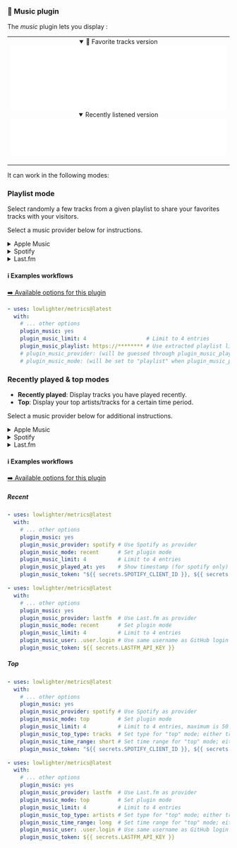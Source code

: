 ### 🎼 Music plugin

The *music* plugin lets you display :

<table>
  <td align="center">
    <details open><summary>🎼 Favorite tracks version</summary>
      <img src="https://github.com/lowlighter/lowlighter/blob/master/metrics.plugin.music.playlist.svg">
    </details>
    <details open><summary>Recently listened version</summary>
      <img src="https://github.com/lowlighter/lowlighter/blob/master/metrics.plugin.music.recent.svg">
    </details>
    <img width="900" height="1" alt="">
  </td>
</table>

It can work in the following modes:

### Playlist mode

Select randomly a few tracks from a given playlist to share your favorites tracks with your visitors.

Select a music provider below for instructions.

<details>
<summary>Apple Music</summary>

Extract the *embed* URL of the playlist you want to share.

To do so, connect to [music.apple.com](https://music.apple.com/) and select the playlist you want to share.
From `...` menu, select `Share` and `Copy embed code`.

![Copy embed code of playlist](/.github/readme/imgs/plugin_music_playlist_apple.png)

Extract the source link from the code pasted in your clipboard:
```html
<iframe allow="" frameborder="" height="" style="" sandbox="" src="https://embed.music.apple.com/**/playlist/********"></iframe>
```

And use this value in `plugin_music_playlist` option.

</details>

<details>
<summary>Spotify</summary>

Extract the *embed* URL of the playlist you want to share.

To do so, Open Spotify and select the playlist you want to share.
From `...` menu, select `Share` and `Copy embed code`.

![Copy embed code of playlist](/.github/readme/imgs/plugin_music_playlist_spotify.png)

Extract the source link from the code pasted in your clipboard:
```html
<iframe src="https://open.spotify.com/embed/playlist/********" width="" height="" frameborder="0" allowtransparency="" allow=""></iframe>
```

And use this value in `plugin_music_playlist` option.

</details>

<details>
<summary>Last.fm</summary>

This mode is not supported for now.

</details>

#### ℹ️ Examples workflows

[➡️ Available options for this plugin](metadata.yml)

```yaml
- uses: lowlighter/metrics@latest
  with:
    # ... other options
    plugin_music: yes
    plugin_music_limit: 4                   # Limit to 4 entries
    plugin_music_playlist: https://******** # Use extracted playlist link
    # plugin_music_provider: (will be guessed through plugin_music_playlist)
    # plugin_music_mode: (will be set to "playlist" when plugin_music_playlist is provided)
```

### Recently played & top modes

- **Recently played**: Display tracks you have played recently.
- **Top**: Display your top artists/tracks for a certain time period.

Select a music provider below for additional instructions.

<details>
<summary>Apple Music</summary>

This mode is not supported for now.

I tried to find a way with *smart playlists*, *shortcuts* and other stuff but could not figure a workaround to do it without paying the $99 fee for the developer program.

So unfortunately this isn't available for now.

</details>

<details>
<summary>Spotify</summary>

Spotify does not have *personal tokens*, so it makes the process a bit longer because you're required to follow the [authorization workflow](https://developer.spotify.com/documentation/general/guides/authorization-guide/)... Follow the instructions below for a  *TL;DR* to obtain a `refresh_token`.

Sign in to the [developer dashboard](https://developer.spotify.com/dashboard/) and create a new app.
Keep your `client_id` and `client_secret` and let this tab open for now.

![Add a redirect url](/.github/readme/imgs/plugin_music_recent_spotify_token_0.png)

Open the settings and add a new *Redirect url*. Normally it is used to setup callbacks for apps, but just put `https://localhost` instead (it is mandatory as per the [authorization guide](https://developer.spotify.com/documentation/general/guides/authorization-guide/), even if not used).

Forge the authorization url with your `client_id` and the encoded `redirect_uri` you whitelisted, and access it from your browser:

```
https://accounts.spotify.com/authorize?client_id=********&response_type=code&scope=user-read-recently-played%20user-top-read&redirect_uri=https%3A%2F%2Flocalhost
```

When prompted, authorize your application.

![Authorize application](/.github/readme/imgs/plugin_music_recent_spotify_token_1.png)

Once redirected to `redirect_uri`, extract the generated authorization `code` from your url bar.

![Extract authorization code from url](/.github/readme/imgs/plugin_music_recent_spotify_token_2.png)

Go back to your developer dashboard tab, and open the web console of your browser to paste the following JavaScript code, with your own `client_id`, `client_secret`, authorization `code` and `redirect_uri`.

```js
(async () => {
  console.log(await (await fetch("https://accounts.spotify.com/api/token", {
    method:"POST",
    headers:{"Content-Type":"application/x-www-form-urlencoded"},
    body:new URLSearchParams({
      grant_type:"authorization_code",
      redirect_uri:"https://localhost",
      client_id:"********",
      client_secret:"********",
      code:"********",
    })
  })).json())
})()
```

It should return a JSON response with the following content:
```json
{
  "access_token":"********",
  "expires_in": 3600,
  "scope":"user-read-recently-played user-top-read",
  "token_type":"Bearer",
  "refresh_token":"********"
}
```

Register your `client_id`, `client_secret` and `refresh_token` in secrets to finish setup.

</details>

<details>
<summary>Last.fm</summary>

Obtain a Last.fm API key.

To do so, you can simply [create an API account](https://www.last.fm/api/account/create) or [use an existing one](https://www.last.fm/api/accounts).

Register your API key to finish setup.

</details>

#### ℹ️ Examples workflows

[➡️ Available options for this plugin](metadata.yml)

##### Recent

```yaml
- uses: lowlighter/metrics@latest
  with:
    # ... other options
    plugin_music: yes
    plugin_music_provider: spotify # Use Spotify as provider
    plugin_music_mode: recent      # Set plugin mode
    plugin_music_limit: 4          # Limit to 4 entries
    plugin_music_played_at: yes    # Show timestamp (for spotify only)
    plugin_music_token: "${{ secrets.SPOTIFY_CLIENT_ID }}, ${{ secrets.SPOTIFY_CLIENT_SECRET }}, ${{ secrets.SPOTIFY_REFRESH_TOKEN }}"
```

```yaml
- uses: lowlighter/metrics@latest
  with:
    # ... other options
    plugin_music: yes
    plugin_music_provider: lastfm  # Use Last.fm as provider
    plugin_music_mode: recent      # Set plugin mode
    plugin_music_limit: 4          # Limit to 4 entries
    plugin_music_user: .user.login # Use same username as GitHub login
    plugin_music_token: ${{ secrets.LASTFM_API_KEY }}
```

##### Top

```yaml
- uses: lowlighter/metrics@latest
  with:
    # ... other options
    plugin_music: yes
    plugin_music_provider: spotify # Use Spotify as provider
    plugin_music_mode: top         # Set plugin mode
    plugin_music_limit: 4          # Limit to 4 entries, maximum is 50 for "top" mode with spotify
    plugin_music_top_type: tracks  # Set type for "top" mode; either tracks or artists
    plugin_music_time_range: short # Set time range for "top" mode; either short (4 weeks), medium (6 months) or long (several years)
    plugin_music_token: "${{ secrets.SPOTIFY_CLIENT_ID }}, ${{ secrets.SPOTIFY_CLIENT_SECRET }}, ${{ secrets.SPOTIFY_REFRESH_TOKEN }}"
```

```yaml
- uses: lowlighter/metrics@latest
  with:
    # ... other options
    plugin_music: yes
    plugin_music_provider: lastfm  # Use Last.fm as provider
    plugin_music_mode: top         # Set plugin mode
    plugin_music_limit: 4          # Limit to 4 entries
    plugin_music_top_type: artists # Set type for "top" mode; either tracks or artists
    plugin_music_time_range: long  # Set time range for "top" mode; either short (4 weeks), medium (6 months) or long (several years)
    plugin_music_user: .user.login # Use same username as GitHub login
    plugin_music_token: ${{ secrets.LASTFM_API_KEY }}
```
